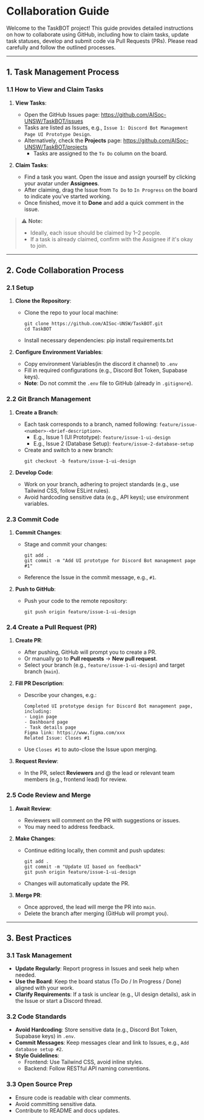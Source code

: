 # Collaboration Guide

Welcome to the TaskBOT project! This guide provides detailed instructions on how to collaborate using GitHub, including how to claim tasks, update task statuses, develop and submit code via Pull Requests (PRs). Please read carefully and follow the outlined processes.

---

## 1. Task Management Process

### 1.1 How to View and Claim Tasks
1. **View Tasks**:
   - Open the GitHub Issues page: https://github.com/AISoc-UNSW/TaskBOT/issues
   - Tasks are listed as Issues, e.g., `Issue 1: Discord Bot Management Page UI Prototype Design`.
   - Alternatively, check the **Projects** page: https://github.com/AISoc-UNSW/TaskBOT/projects
     - Tasks are assigned to the `To Do` column on the board.

1. **Claim Tasks**:
   - Find a task you want. Open the issue and assign yourself by clicking your avatar under **Assignees**.
   - After claiming, drag the Issue from `To Do` to `In Progress` on the board to indicate you’ve started working.
   - Once finished, move it to **Done** and add a quick comment in the issue.
> 	⚠️ **Note:**
> 	- Ideally, each issue should be claimed by 1–2 people.
> 	- If a task is already claimed, confirm with the Assignee if it's okay to join.

---

## 2. Code Collaboration Process

### 2.1 Setup
1. **Clone the Repository**:
   - Clone the repo to your local machine:
     ```
     git clone https://github.com/AISoc-UNSW/TaskBOT.git
     cd TaskBOT
     ```
   - Install necessary dependencies: pip install requirements.txt

2. **Configure Environment Variables**:
   - Copy environment Variables(in the discord it channel) to `.env`
   - Fill in required configurations (e.g., Discord Bot Token, Supabase keys).
   - **Note**: Do not commit the `.env` file to GitHub (already in `.gitignore`).

### 2.2 Git Branch Management
1. **Create a Branch**:
   - Each task corresponds to a branch, named following: `feature/issue-<number>-<brief-description>`.
     - E.g., Issue 1 (UI Prototype): `feature/issue-1-ui-design`
     - E.g., Issue 2 (Database Setup): `feature/issue-2-database-setup`
   - Create and switch to a new branch:
     ```
     git checkout -b feature/issue-1-ui-design
     ```

2. **Develop Code**:
   - Work on your branch, adhering to project standards (e.g., use Tailwind CSS, follow ESLint rules).
   - Avoid hardcoding sensitive data (e.g., API keys); use environment variables.

### 2.3 Commit Code
1. **Commit Changes**:
   - Stage and commit your changes:
     ```
     git add .
     git commit -m "Add UI prototype for Discord Bot management page #1"
     ```
   - Reference the Issue in the commit message, e.g., `#1`.

2. **Push to GitHub**:
   - Push your code to the remote repository:
     ```
     git push origin feature/issue-1-ui-design
     ```

### 2.4 Create a Pull Request (PR)
1. **Create PR**:
   - After pushing, GitHub will prompt you to create a PR.
   - Or manually go to **Pull requests** -> **New pull request**.
   - Select your branch (e.g., `feature/issue-1-ui-design`) and target branch (`main`).

2. **Fill PR Description**:
   - Describe your changes, e.g.:
     ```
     Completed UI prototype design for Discord Bot management page, including:
     - Login page
     - Dashboard page
     - Task details page
     Figma link: https://www.figma.com/xxx
     Related Issue: Closes #1
     ```
   - Use `Closes #1` to auto-close the Issue upon merging.

3. **Request Review**:
   - In the PR, select **Reviewers** and @ the lead or relevant team members (e.g., frontend lead) for review.

### 2.5 Code Review and Merge
1. **Await Review**:
   - Reviewers will comment on the PR with suggestions or issues.
   - You may need to address feedback.

2. **Make Changes**:
   - Continue editing locally, then commit and push updates:
     ```
     git add .
     git commit -m "Update UI based on feedback"
     git push origin feature/issue-1-ui-design
     ```
   - Changes will automatically update the PR.

3. **Merge PR**:
   - Once approved, the lead will merge the PR into `main`.
   - Delete the branch after merging (GitHub will prompt you).

---

## 3. Best Practices

### 3.1 Task Management
- **Update Regularly**: Report progress in Issues and seek help when needed.
- **Use the Board**: Keep the board status (To Do / In Progress / Done) aligned with your work.
- **Clarify Requirements**: If a task is unclear (e.g., UI design details), ask in the Issue or start a Discord thread.

### 3.2 Code Standards
- **Avoid Hardcoding**: Store sensitive data (e.g., Discord Bot Token, Supabase keys) in `.env`.
- **Commit Messages**: Keep messages clear and link to Issues, e.g., `Add database setup #2`.
- **Style Guidelines**:
  - Frontend: Use Tailwind CSS, avoid inline styles.
  - Backend: Follow RESTful API naming conventions.

### 3.3 Open Source Prep
- Ensure code is readable with clear comments.
- Avoid committing sensitive data.
- Contribute to README and docs updates.